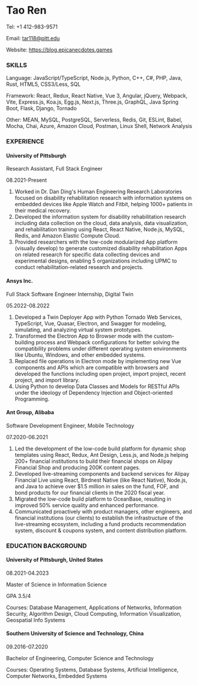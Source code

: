 # Tao Ren

Tel: +1 412-983-9571

Email: tar118@pitt.edu

Website: https://blog.epicanecdotes.games
	 
### SKILLS
Language: JavaScript/TypeScript, Node.js, Python, C++, C#, PHP, Java, Rust, HTML5, CSS3/Less, SQL

Framework: React, Redux, React Native, Vue 3, Angular, jQuery, Webpack, Vite, Express.js, Koa.js, Egg.js, Next.js, Three.js, GraphQL, Java Spring Boot, Flask, Django, Tornado

Other: MEAN, MySQL, PostgreSQL, Serverless, Redis, Git, ESLint, Babel, Mocha, Chai, Azure, Amazon Cloud, Postman, Linux Shell, Network Analysis
	 
### EXPERIENCE
#### University of Pittsburgh

Research Assistant, Full Stack Engineer

08.2021-Present

1. Worked in Dr. Dan Ding's Human Engineering Research Laboratories focused on disability rehabilitation research with information systems on embedded devices like Apple Watch and Fitbit, helping 1000+ patients in their medical recovery.
2. Developed the information system for disability rehabilitation research including data collection on the cloud, data analysis, data visualization, and rehabilitation training using React, React Native, Node.js, MySQL, Redis, and Amazon Elastic Compute Cloud. 
3. Provided researchers with the low-code modularized App platform (visually develop) to generate customized disability rehabilitation Apps on related research for specific data collecting devices and experimental designs, enabling 5 organizations including UPMC to conduct rehabilitation-related research and projects.

#### Ansys Inc.                                                                                           
Full Stack Software Engineer Internship, Digital Twin

05.2022-08.2022

1. Developed a Twin Deployer App with Python Tornado Web Services, TypeScript, Vue, Quasar, Electron, and Swagger for modeling, simulating, and analyzing virtual system prototypes. 
2. Transformed the Electron App to Browser mode with the custom-building process and Webpack configurations for better solving the compatibility problems under different operating system environments like Ubuntu, Windows, and other embedded systems.
3. Replaced file operations in Electron mode by implementing new Vue components and APIs which are compatible with browsers and developed the functions including open project, import project, recent project, and import library.
4. Using Python to develop Data Classes and Models for RESTful APIs under the ideology of Dependency Injection and Object-oriented Programming.

#### Ant Group, Alibaba                                                      
Software Development Engineer, Mobile Technology

07.2020-06.2021

1. Led the development of the low-code build platform for dynamic shop templates using React, Redux, Ant Design, Less.js, and Node.js helping 200+ financial institutions to build their financial shops on Alipay Financial Shop and producing 200K content pages.
2. Developed live-streaming components and backend services for Alipay Financial Live using React, Birdnest Native (like React Native), Node.js, and Java to achieve over $1.5 million in sales on the fund, FOF, and bond products for our financial clients in the 2020 fiscal year.
3. Migrated the low-code build platform to OceanBase, resulting in improved 50% service quality and enhanced performance.
4. Communicated proactively with product managers, other engineers, and financial institutions (our clients) to establish the infrastructure of the live-streaming ecosystem, including a fund products recommendation system, discount & coupons system, and content distribution platform.

### EDUCATION BACKGROUND
#### University of Pittsburgh, United States
08.2021-04.2023

Master of Science in Information Science

GPA 3.5/4

Courses: Database Management, Applications of Networks, Information Security, Algorithm Design, Cloud Computing, Information Visualization, Geospatial Info Systems
#### Southern University of Science and Technology, China
09.2016-07.2020

Bachelor of Engineering, Computer Science and Technology  

Courses: Operating Systems, Database Systems, Artificial Intelligence, Computer Networks, Embedded Systems